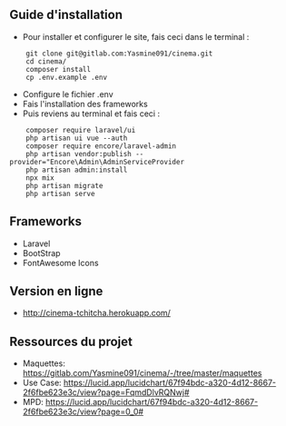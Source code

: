 ## Guide d'installation
* Pour installer et configurer le site, fais ceci dans le terminal :
```
    git clone git@gitlab.com:Yasmine091/cinema.git
    cd cinema/
    composer install
    cp .env.example .env
```
* Configure le fichier .env
* Fais l'installation des frameworks
* Puis reviens au terminal et fais ceci :
```
    composer require laravel/ui
    php artisan ui vue --auth
    composer require encore/laravel-admin
    php artisan vendor:publish --provider="Encore\Admin\AdminServiceProvider
    php artisan admin:install
    npx mix
    php artisan migrate
    php artisan serve
```

## Frameworks
* Laravel
* BootStrap 
* FontAwesome Icons

## Version en ligne
* http://cinema-tchitcha.herokuapp.com/

## Ressources du projet
* Maquettes: https://gitlab.com/Yasmine091/cinema/-/tree/master/maquettes
* Use Case: https://lucid.app/lucidchart/67f94bdc-a320-4d12-8667-2f6fbe623e3c/view?page=FqmdDlvRQNwj#
* MPD: https://lucid.app/lucidchart/67f94bdc-a320-4d12-8667-2f6fbe623e3c/view?page=0_0#